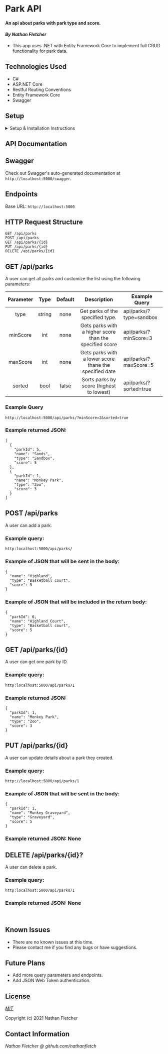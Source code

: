 # Park API


#### An api about parks with park type and score.

#### _By Nathan Fletcher_

* This app uses .NET with Entity Framework Core to implement full CRUD functionality for park data.

## Technologies Used

* C#
* ASP.NET Core
* Restful Routing Conventions
* Entity Framework Core 
* Swagger

## Setup
<details>
<summary>Setup & Installation Instructions</summary>

#### Installations (if necessary)
* Install C# and .NET using the [.NET 5 SDK](https://dotnet.microsoft.com/download/dotnet-core/thank-you/sdk-5.0.100-macos-x64-installer)
* Install [MySql Community Server](https://dev.mysql.com/downloads/file/?id=484914)

#### Setup
* Clone this repository to your local machine
* Navigate to the ParkAPI.Solution folder and create a file named "appsettings.json" 
* Add the following code to the file:
  ```
  {
    "ConnectionStrings": {
        "DefaultConnection": "Server=localhost;Port=3306;database=park_api;uid=root;pwd=[YOUR-PASSWORD-HERE];"
    }
  }
  ```
* Navigate to the ParkAPI folder and run the following commands:
* `dotnet restore` to install the necessary dependencies
* `dotnet build` to compile the project.
* `dotnet tool install --global dotnet-ef`
* `dotnet ef migrations add Initial`
* `dotnet ef database update`
* `dotnet run` to start the server.

Now you're ready to start making calls to the Park API! Open Postman or your favorite client and follow the documentation below:   
</details>


## API Documentation

## Swagger
Check out Swagger's auto-generated documentation at `http://localhost:5000/swagger`.

## Endpoints

Base URL: `http://localhost:5000`

## HTTP Request Structure

```
GET /api/parks
POST /api/parks
GET /api/parks/{id}
PUT /api/parks/{id}
DELETE /api/parks/{id}
```

## GET /api/parks

A user can get all parks and customize the list using the following parameters:

| Parameter | Type | Default | Description | Example Query |
| :---: | :---: | :---: | :---: | --- |
| type | string | none | Get parks of the specified type. | api/parks/?type=sandbox |
| minScore | int | none | Gets parks with a higher score than the specified score | api/parks/?minScore=3 |
| maxScore | int | none | Gets parks with a lower score thane the specified date | api/parks/?maxScore=5 |
| sorted | bool | false | Sorts parks by score (highest to lowest) | api/parks/?sorted=true |

### Example Query

`http://localhost:5000/api/parks/?minScore=2&sorted=true`

### Example returned JSON:
```
[
  {
    "parkId": 5,
    "name": "Sands",
    "type": "Sandbox",
    "score": 5
  },
  {
    "parkId": 1,
    "name": "Monkey Park",
    "type": "Zoo",
    "score": 3
  }
]
```

## POST /api/parks

A user can add a park.
### Example query: 
`http:localhost:5000/api/parks/`
### Example of JSON that will be sent in the body:

```
{
  "name": "Highland",
  "type": "Basketball court",
  "score": 5
}
```
### Example of JSON that will be included in the return body:
```
{
  "parkId": 6,
  "name": "Highland Court",
  "type": "Basketball court",
  "score": 5
}
```

## GET /api/parks/{id}

A user can get one park by ID.
### Example query: 
`http:localhost:5000/api/parks/1`
### Example returned JSON:

```
{
  "parkId": 1,
  "name": "Monkey Park",
  "type": "Zoo",
  "score": 3
}
```

## PUT /api/parks/{id}

A user can update details about a park they created.
### Example query: 
`http://localhost:5000/api/parks/1`
### Example of JSON that will be sent in the body:
```
{
  "parkId": 1,
  "name": "Monkey Graveyard",
  "type": "Graveyard",
  "score": 5
}
```
### Example returned JSON: None


## DELETE /api/parks/{id}?

A user can delete a park.
### Example query: 
`http:localhost:5000/api/parks/1`
### Example returned JSON: None
   
<br>

## Known Issues
* There are no known issues at this time.
* Please contact me if you find any bugs or have suggestions. 

## Future Plans
* Add more query parameters and endpoints.
* Add JSON Web Token authentication.

## License

_[MIT](https://opensource.org/licenses/MIT)_  

Copyright (c) 2021 Nathan Fletcher 

## Contact Information

_Nathan Fletcher @ github.com/nathanfletch_  